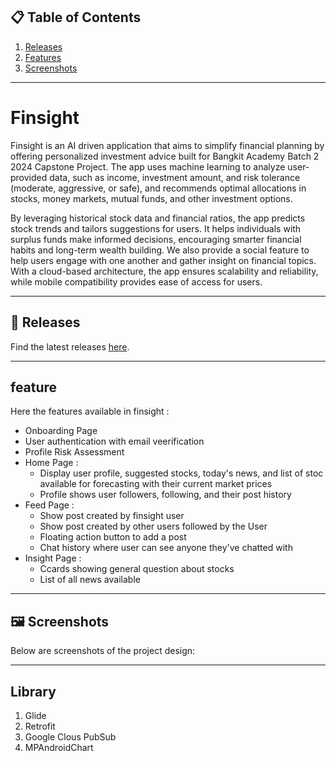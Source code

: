 
## 📋 Table of Contents

1. [Releases](#-releases)
2. [Features](#-feature)
3. [Screenshots](#-screenshots)

---

# Finsight

Finsight is an AI driven application that aims to simplify financial planning by offering personalized investment advice built for Bangkit Academy Batch 2 2024 Capstone Project. The app uses machine learning to analyze user-provided data, such as income, investment amount, and risk tolerance (moderate, aggressive, or safe), and recommends optimal allocations in stocks, money markets, mutual funds, and other investment options.

By leveraging historical stock data and financial ratios, the app predicts stock trends and tailors suggestions for users. It helps individuals with surplus funds make informed decisions, encouraging smarter financial habits and long-term wealth building. We also provide a social feature to help users engage with one another and gather insight on financial topics. With a cloud-based architecture, the app ensures scalability and reliability, while mobile compatibility provides ease of access for users.

---


## 🚀 Releases

Find the latest releases [here](https://github.com/Cimedd/finsight-md/releases/tag/Finsight).

---

## feature

Here the features available in finsight :
- Onboarding Page
- User authentication with email veerification
- Profile Risk Assessment
- Home Page :
   - Display user profile, suggested stocks, today's news, and list of stoc available for forecasting with their current market prices
   - Profile shows user followers, following, and their post history
- Feed Page : 
    - Show post created by finsight user
    - Show post created by other users followed by the User
    - Floating action button to add a post
    - Chat history where user can see anyone they've chatted with 
- Insight Page :
    - Ccards showing general question about stocks
    - List of all news available

---

## 🖼 Screenshots

Below are screenshots of the project design:


---

## Library

1. Glide
2. Retrofit
3. Google Clous PubSub
4. MPAndroidChart

